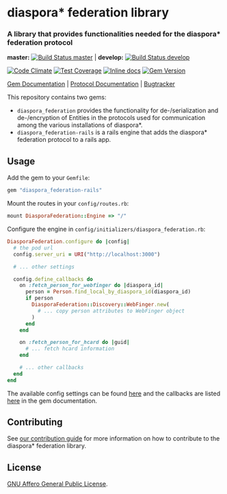 # diaspora* federation library
### A library that provides functionalities needed for the diaspora\* federation protocol

**master:** [![Build Status master](https://travis-ci.org/diaspora/diaspora_federation.svg?branch=master)](https://travis-ci.org/diaspora/diaspora_federation) |
**develop:** [![Build Status develop](https://travis-ci.org/diaspora/diaspora_federation.svg?branch=develop)](https://travis-ci.org/diaspora/diaspora_federation)

[![Code Climate](https://codeclimate.com/github/diaspora/diaspora_federation/badges/gpa.svg)](https://codeclimate.com/github/diaspora/diaspora_federation)
[![Test Coverage](https://codeclimate.com/github/diaspora/diaspora_federation/badges/coverage.svg)](https://codeclimate.com/github/diaspora/diaspora_federation/coverage)
[![Inline docs](https://inch-ci.org/github/diaspora/diaspora_federation.svg?branch=master)](https://inch-ci.org/github/diaspora/diaspora_federation)
[![Gem Version](https://badge.fury.io/rb/diaspora_federation.svg)](https://badge.fury.io/rb/diaspora_federation)

[Gem Documentation](http://www.rubydoc.info/gems/diaspora_federation/) |
[Protocol Documentation](https://diaspora.github.io/diaspora_federation/) |
[Bugtracker](https://github.com/diaspora/diaspora_federation/issues)

This repository contains two gems:

* `diaspora_federation` provides the functionality for de-/serialization and de-/encryption of Entities in the protocols used for communication among the various installations of diaspora\*.
* `diaspora_federation-rails` is a rails engine that adds the diaspora\* federation protocol to a rails app.

## Usage

Add the gem to your ```Gemfile```:

```ruby
gem "diaspora_federation-rails"
```

Mount the routes in your ```config/routes.rb```:

```ruby
mount DiasporaFederation::Engine => "/"
```

Configure the engine in ```config/initializers/diaspora_federation.rb```:

```ruby
DiasporaFederation.configure do |config|
  # the pod url
  config.server_uri = URI("http://localhost:3000")

  # ... other settings

  config.define_callbacks do
    on :fetch_person_for_webfinger do |diaspora_id|
      person = Person.find_local_by_diaspora_id(diaspora_id)
      if person
        DiasporaFederation::Discovery::WebFinger.new(
          # ... copy person attributes to WebFinger object
        )
      end
    end

    on :fetch_person_for_hcard do |guid|
      # ... fetch hcard information
    end

    # ... other callbacks
  end
end
```

The available config settings can be found [here](https://www.rubydoc.info/gems/diaspora_federation/DiasporaFederation#class_attr_details) and the callbacks are listed [here](https://www.rubydoc.info/gems/diaspora_federation/DiasporaFederation#define_callbacks-class_method) in the gem documentation.

## Contributing

See [our contribution guide](/CONTRIBUTING.md) for more information on how to contribute to the diaspora\* federation library.

## License

[GNU Affero General Public License](/LICENSE).
